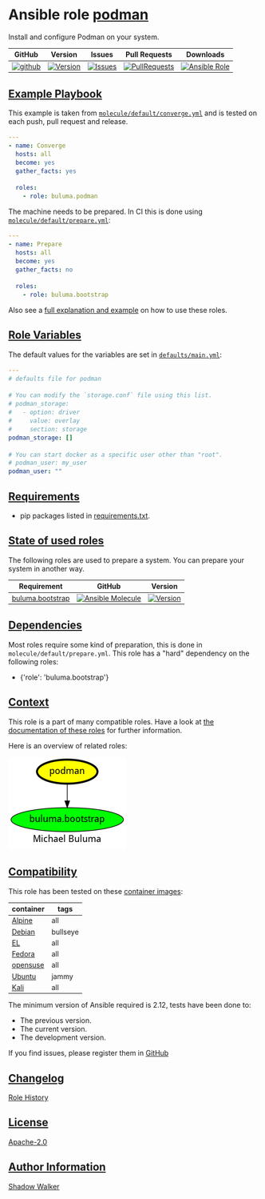 # Ansible role [podman](https://galaxy.ansible.com/ui/standalone/roles/buluma/podman/documentation)

Install and configure Podman on your system.

|GitHub|Version|Issues|Pull Requests|Downloads|
|------|-------|------|-------------|---------|
|[![github](https://github.com/buluma/ansible-role-podman/actions/workflows/molecule.yml/badge.svg)](https://github.com/buluma/ansible-role-podman/actions/workflows/molecule.yml)|[![Version](https://img.shields.io/github/release/buluma/ansible-role-podman.svg)](https://github.com/buluma/ansible-role-podman/releases/)|[![Issues](https://img.shields.io/github/issues/buluma/ansible-role-podman.svg)](https://github.com/buluma/ansible-role-podman/issues/)|[![PullRequests](https://img.shields.io/github/issues-pr-closed-raw/buluma/ansible-role-podman.svg)](https://github.com/buluma/ansible-role-podman/pulls/)|[![Ansible Role](https://img.shields.io/ansible/role/d/buluma/podman)](https://galaxy.ansible.com/ui/standalone/roles/buluma/podman/documentation)|

## [Example Playbook](#example-playbook)

This example is taken from [`molecule/default/converge.yml`](https://github.com/buluma/ansible-role-podman/blob/master/molecule/default/converge.yml) and is tested on each push, pull request and release.

```yaml
---
- name: Converge
  hosts: all
  become: yes
  gather_facts: yes

  roles:
    - role: buluma.podman
```

The machine needs to be prepared. In CI this is done using [`molecule/default/prepare.yml`](https://github.com/buluma/ansible-role-podman/blob/master/molecule/default/prepare.yml):

```yaml
---
- name: Prepare
  hosts: all
  become: yes
  gather_facts: no

  roles:
    - role: buluma.bootstrap
```

Also see a [full explanation and example](https://buluma.github.io/how-to-use-these-roles.html) on how to use these roles.

## [Role Variables](#role-variables)

The default values for the variables are set in [`defaults/main.yml`](https://github.com/buluma/ansible-role-podman/blob/master/defaults/main.yml):

```yaml
---
# defaults file for podman

# You can modify the `storage.conf` file using this list.
# podman_storage:
#   - option: driver
#     value: overlay
#     section: storage
podman_storage: []

# You can start docker as a specific user other than "root".
# podman_user: my_user
podman_user: ""
```

## [Requirements](#requirements)

- pip packages listed in [requirements.txt](https://github.com/buluma/ansible-role-podman/blob/master/requirements.txt).

## [State of used roles](#state-of-used-roles)

The following roles are used to prepare a system. You can prepare your system in another way.

| Requirement | GitHub | Version |
|-------------|--------|--------|
|[buluma.bootstrap](https://galaxy.ansible.com/buluma/bootstrap)|[![Ansible Molecule](https://github.com/buluma/ansible-role-bootstrap/actions/workflows/molecule.yml/badge.svg)](https://github.com/buluma/ansible-role-bootstrap/actions/workflows/molecule.yml)|[![Version](https://img.shields.io/github/release/buluma/ansible-role-bootstrap.svg)](https://github.com/shadowwalker/ansible-role-bootstrap)|

## [Dependencies](#dependencies)

Most roles require some kind of preparation, this is done in `molecule/default/prepare.yml`. This role has a "hard" dependency on the following roles:

- {'role': 'buluma.bootstrap'}

## [Context](#context)

This role is a part of many compatible roles. Have a look at [the documentation of these roles](https://buluma.github.io/) for further information.

Here is an overview of related roles:

![dependencies](https://raw.githubusercontent.com/buluma/ansible-role-podman/png/requirements.png "Dependencies")

## [Compatibility](#compatibility)

This role has been tested on these [container images](https://hub.docker.com/u/buluma):

|container|tags|
|---------|----|
|[Alpine](https://hub.docker.com/r/buluma/alpine)|all|
|[Debian](https://hub.docker.com/r/buluma/debian)|bullseye|
|[EL](https://hub.docker.com/r/buluma/enterpriselinux)|all|
|[Fedora](https://hub.docker.com/r/buluma/fedora)|all|
|[opensuse](https://hub.docker.com/r/buluma/opensuse)|all|
|[Ubuntu](https://hub.docker.com/r/buluma/ubuntu)|jammy|
|[Kali](https://hub.docker.com/r/buluma/kali)|all|

The minimum version of Ansible required is 2.12, tests have been done to:

- The previous version.
- The current version.
- The development version.

If you find issues, please register them in [GitHub](https://github.com/buluma/ansible-role-podman/issues)

## [Changelog](#changelog)

[Role History](https://github.com/buluma/ansible-role-podman/blob/master/CHANGELOG.md)

## [License](#license)

[Apache-2.0](https://github.com/buluma/ansible-role-podman/blob/master/LICENSE)

## [Author Information](#author-information)

[Shadow Walker](https://buluma.github.io/)
